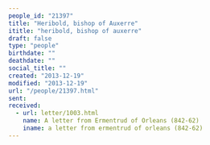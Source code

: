 ```yaml
---
people_id: "21397"
title: "Heribold, bishop of Auxerre"
ititle: "heribold, bishop of auxerre"
draft: false
type: "people"
birthdate: ""
deathdate: ""
social_title: ""
created: "2013-12-19"
modified: "2013-12-19"
url: "/people/21397.html"
sent:
received:
  - url: letter/1003.html
    name: A letter from Ermentrud of Orleans (842-62)
    iname: a letter from ermentrud of orleans (842-62)
---
```

